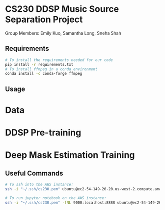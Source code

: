# CS230 DDSP Music Source Separation Project
Group Members: Emily Kuo, Samantha Long, Sneha Shah

## Requirements
```bash
# To install the requirements needed for our code
pip install -r requirements.txt
# To install ffmpeg in a conda environment
conda install -c conda-forge ffmpeg 
```

## Usage
# Data

# DDSP Pre-training

# Deep Mask Estimation Training

## Useful Commands
```bash
# To ssh into the AWS instance:
ssh -i "~/.ssh/cs230.pem" ubuntu@ec2-54-149-20-20.us-west-2.compute.amazonaws.com

# To run jupyter notebook on the AWS instance:
ssh -i "~/.ssh/cs230.pem" -fNL 9000:localhost:8888 ubuntu@ec2-54-149-20-20.us-west-2.compute.amazonaws.com
```